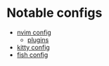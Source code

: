 # Notable configs
- [nvim config](/.config/nvim)
  - [plugins](/.config/nvim/lua/plugins)
- [kitty config](/.config/kitty)
- [fish config](/.config/fish)
